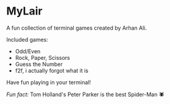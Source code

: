 # MyLair

A fun collection of terminal games created by Arhan Ali.  

Included games:
- Odd/Even
- Rock, Paper, Scissors
- Guess the Number
- f2f, i actually forgot what it is

Have fun playing in your terminal!  

*Fun fact:* Tom Holland's Peter Parker is the best Spider-Man 🕷️